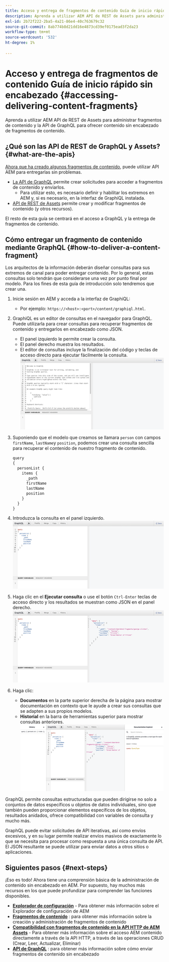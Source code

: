 ```yaml
---
title: Acceso y entrega de fragmentos de contenido Guía de inicio rápido sin encabezado
description: Aprenda a utilizar AEM API de REST de Assets para administrar fragmentos de contenido y la API de GraphQL para ofrecer contenido sin encabezado de fragmentos de contenido.
exl-id: 2b72f222-2ba5-4a21-86e4-40c763679c32
source-git-commit: 8ab774b8d21dd16e4873cd39ef0175ead3f2da23
workflow-type: tm+mt
source-wordcount: '532'
ht-degree: 1%

---
```


# Acceso y entrega de fragmentos de contenido Guía de inicio rápido sin encabezado {#accessing-delivering-content-fragments}

Aprenda a utilizar AEM API de REST de Assets para administrar fragmentos de contenido y la API de GraphQL para ofrecer contenido sin encabezado de fragmentos de contenido.

## ¿Qué son las API de REST de GraphQL y Assets? {#what-are-the-apis}

[Ahora que ha creado algunos fragmentos de contenido,](create-content-fragment.md) puede utilizar API AEM para entregarlas sin problemas.

* [La API de GraphQL](/help/assets/content-fragments/graphql-api-content-fragments.md) permite crear solicitudes para acceder a fragmentos de contenido y enviarlos.
   * Para utilizar esto, es necesario definir y habilitar los extremos en AEM y, si es necesario, en la interfaz de GraphiQL instalada.
* [API de REST de Assets](/help/assets/assets-api-content-fragments.md) permite crear y modificar fragmentos de contenido (y otros recursos).

El resto de esta guía se centrará en el acceso a GraphQL y la entrega de fragmentos de contenido.

## Cómo entregar un fragmento de contenido mediante GraphQL {#how-to-deliver-a-content-fragment}

Los arquitectos de la información deberán diseñar consultas para sus extremos de canal para poder entregar contenido. Por lo general, estas consultas solo tendrán que considerarse una vez por punto final por modelo. Para los fines de esta guía de introducción solo tendremos que crear una.

1. Inicie sesión en AEM y acceda a la interfaz de GraphiQL:
   * Por ejemplo: `https://<host>:<port>/content/graphiql.html`.

1. GraphiQL es un editor de consultas en el navegador para GraphQL. Puede utilizarla para crear consultas para recuperar fragmentos de contenido y entregarlos en encabezado como JSON.
   * El panel izquierdo le permite crear la consulta.
   * El panel derecho muestra los resultados.
   * El editor de consultas incluye la finalización del código y teclas de acceso directo para ejecutar fácilmente la consulta.
      ![Editor de GraphiQL](../assets/graphiql.png)

1. Suponiendo que el modelo que creamos se llamara `person` con campos `firstName`, `lastName`y `position`, podemos crear una consulta sencilla para recuperar el contenido de nuestro fragmento de contenido.

   ```text
   query 
   {
     personList {
       items {
         _path
         firstName
         lastName
         position
       }
     }
   }
   ```

1. Introduzca la consulta en el panel izquierdo.
   ![Consulta de GraphiQL](../assets/graphiql-query.png)

1. Haga clic en el **Ejecutar consulta** o use el botón `Ctrl-Enter` teclas de acceso directo y los resultados se muestran como JSON en el panel derecho.
   ![Resultados de GraphiQL](../assets/graphiql-results.png)

1. Haga clic:
   * **Documentos** en la parte superior derecha de la página para mostrar documentación en contexto que le ayude a crear sus consultas que se adapten a sus propios modelos.
   * **Historial** en la barra de herramientas superior para mostrar consultas anteriores.
      ![Documentación de GraphiQL](../assets/graphiql-documentation.png)

GraphQL permite consultas estructuradas que pueden dirigirse no solo a conjuntos de datos específicos u objetos de datos individuales, sino que también pueden proporcionar elementos específicos de los objetos, resultados anidados, ofrece compatibilidad con variables de consulta y mucho más.

GraphQL puede evitar solicitudes de API iterativas, así como envíos excesivos, y en su lugar permite realizar envíos masivos de exactamente lo que se necesita para procesar como respuesta a una única consulta de API. El JSON resultante se puede utilizar para enviar datos a otros sitios o aplicaciones.

## Siguientes pasos {#next-steps}

¡Eso es todo! Ahora tiene una comprensión básica de la administración de contenido sin encabezado en AEM. Por supuesto, hay muchos más recursos en los que puede profundizar para comprender las funciones disponibles.

* **[Explorador de configuración](create-configuration.md)** - Para obtener más información sobre el Explorador de configuración de AEM
* **[Fragmentos de contenido](/help/assets/content-fragments/content-fragments.md)** : para obtener más información sobre la creación y administración de fragmentos de contenido
* **[Compatibilidad con fragmentos de contenido en la API HTTP de AEM Assets](/help/assets/assets-api-content-fragments.md)** - Para obtener más información sobre el acceso AEM contenido directamente a través de la API HTTP, a través de las operaciones CRUD (Crear, Leer, Actualizar, Eliminar)
* **[API de GraphQL](/help/assets/content-fragments/graphql-api-content-fragments.md)** : para obtener más información sobre cómo enviar fragmentos de contenido sin encabezado
